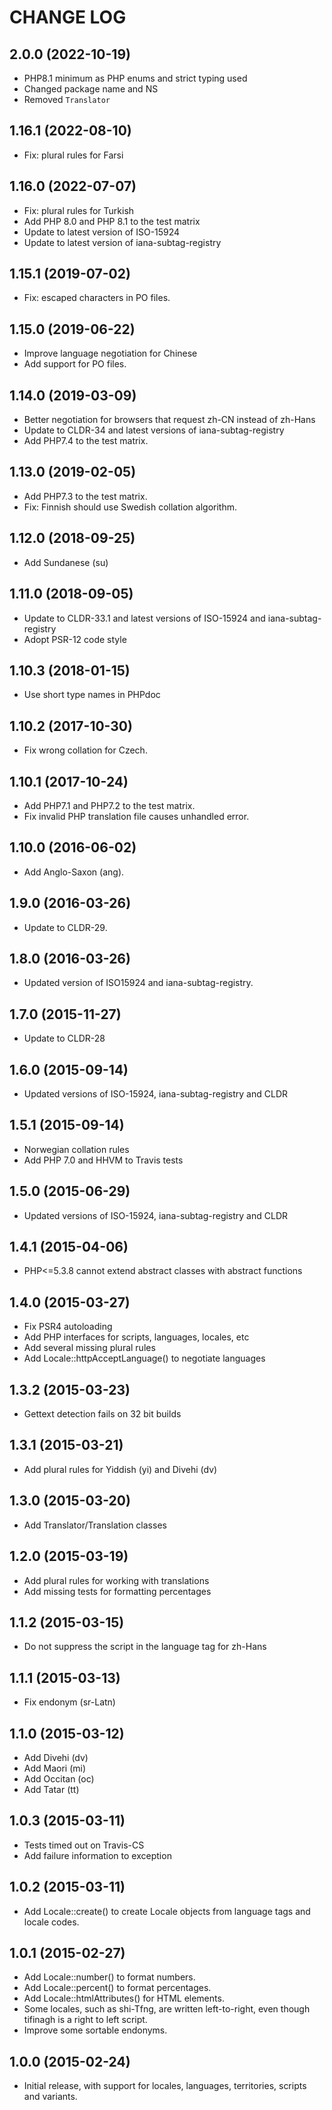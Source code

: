 CHANGE LOG
==========

## 2.0.0 (2022-10-19)
 - PHP8.1 minimum as PHP enums and strict typing used
 - Changed package name and NS
 - Removed `Translator`

## 1.16.1 (2022-08-10)
 - Fix: plural rules for Farsi

## 1.16.0 (2022-07-07)
 - Fix: plural rules for Turkish
 - Add PHP 8.0 and PHP 8.1 to the test matrix
 - Update to latest version of ISO-15924
 - Update to latest version of iana-subtag-registry

## 1.15.1 (2019-07-02)
 - Fix: escaped characters in PO files.

## 1.15.0 (2019-06-22)
 - Improve language negotiation for Chinese
 - Add support for PO files.

## 1.14.0 (2019-03-09)
 - Better negotiation for browsers that request zh-CN instead of zh-Hans
 - Update to CLDR-34 and latest versions of iana-subtag-registry
 - Add PHP7.4 to the test matrix.

## 1.13.0 (2019-02-05)
 - Add PHP7.3 to the test matrix.
 - Fix: Finnish should use Swedish collation algorithm.

## 1.12.0 (2018-09-25)
 - Add Sundanese (su)

## 1.11.0 (2018-09-05)
 - Update to CLDR-33.1 and latest versions of ISO-15924 and iana-subtag-registry
 - Adopt PSR-12 code style

## 1.10.3 (2018-01-15)
 - Use short type names in PHPdoc

## 1.10.2 (2017-10-30)
 - Fix wrong collation for Czech.

## 1.10.1 (2017-10-24)
 - Add PHP7.1 and PHP7.2 to the test matrix.
 - Fix invalid PHP translation file causes unhandled error.

## 1.10.0 (2016-06-02)
 - Add Anglo-Saxon (ang).

## 1.9.0 (2016-03-26)
 - Update to CLDR-29.

## 1.8.0 (2016-03-26)
 - Updated version of ISO15924 and iana-subtag-registry.

## 1.7.0 (2015-11-27)
 - Update to CLDR-28

## 1.6.0 (2015-09-14)
 - Updated versions of ISO-15924, iana-subtag-registry and CLDR

## 1.5.1 (2015-09-14)
 - Norwegian collation rules
 - Add PHP 7.0 and HHVM to Travis tests

## 1.5.0 (2015-06-29)
 - Updated versions of ISO-15924, iana-subtag-registry and CLDR

## 1.4.1 (2015-04-06)
 - PHP<=5.3.8 cannot extend abstract classes with abstract functions

## 1.4.0 (2015-03-27)
 - Fix PSR4 autoloading
 - Add PHP interfaces for scripts, languages, locales, etc
 - Add several missing plural rules
 - Add Locale::httpAcceptLanguage() to negotiate languages

## 1.3.2 (2015-03-23)
 - Gettext detection fails on 32 bit builds

## 1.3.1 (2015-03-21)
 - Add plural rules for Yiddish (yi) and Divehi (dv)

## 1.3.0 (2015-03-20)
 - Add Translator/Translation classes

## 1.2.0 (2015-03-19)
 - Add plural rules for working with translations
 - Add missing tests for formatting percentages

## 1.1.2 (2015-03-15)
 - Do not suppress the script in the language tag for zh-Hans

## 1.1.1 (2015-03-13)
 - Fix endonym (sr-Latn)

## 1.1.0 (2015-03-12)
 - Add Divehi (dv)
 - Add Maori (mi)
 - Add Occitan (oc)
 - Add Tatar (tt)

## 1.0.3 (2015-03-11)
 - Tests timed out on Travis-CS
 - Add failure information to exception

## 1.0.2 (2015-03-11)
 - Add Locale::create() to create Locale objects from language tags and locale codes.

## 1.0.1 (2015-02-27)
 - Add Locale::number() to format numbers.
 - Add Locale::percent() to format percentages.
 - Add Locale::htmlAttributes() for HTML elements.
 - Some locales, such as shi-Tfng, are written left-to-right, even though tifinagh is a right to left script.
 - Improve some sortable endonyms.

## 1.0.0 (2015-02-24)
 - Initial release, with support for locales, languages, territories, scripts and variants.
